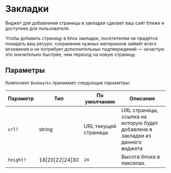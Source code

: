 # Закладки

Виджет для добавления страницы в закладки сделает ваш сайт ближе и доступнее для
пользователя.

Чтобы добавить страницу в блок закладок, посетителям не придётся покидать ваш
ресурс: сохранение нужных материалов займёт всего мгновение и не потребует
дополнительных подтверждений — зачастую это значительно быстрее, чем переход на
новую страницу.

## Параметры

Компонент `Bookmarks` принимает следующие параметры:

| Параметр | Тип | По умолчанию | Описание |
|----------|-----|--------------|----------|
|`url?`|string|URL текущей страницы|URL страницы, ссылка на которую будет добавлена в закладки из данного виджета|
|`height?`|18&#124;20&#124;22&#124;24&#124;30|`24`|Высота блока в пикселах.|
